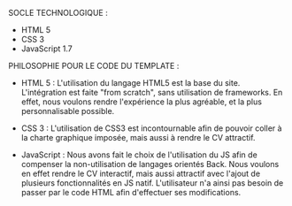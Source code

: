 SOCLE TECHNOLOGIQUE :
  - HTML 5
  - CSS 3
  - JavaScript 1.7

PHILOSOPHIE POUR LE CODE DU TEMPLATE :

  - HTML 5 :
L'utilisation du langage HTML5 est la base du site.
L'intégration est faite "from scratch", sans utilisation de frameworks. En effet, nous voulons rendre l'expérience la plus agréable, et la plus personnalisable possible.

  - CSS 3 :
L'utilisation de CSS3 est incontournable afin de pouvoir coller à la charte graphique imposée, mais aussi à rendre le CV attractif.

  - JavaScript :
Nous avons fait le choix de l'utilisation du JS afin de compenser la non-utilisation de langages orientés Back.
Nous voulons en effet rendre le CV interactif, mais aussi attractif avec l'ajout de plusieurs fonctionnalités en JS natif.
L'utilisateur n'a ainsi pas besoin de passer par le code HTML afin d'effectuer ses modifications.
